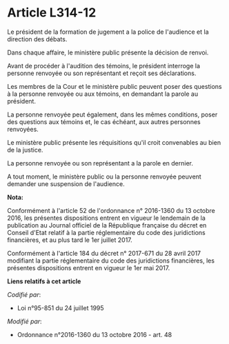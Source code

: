 # Article L314-12

Le président de la formation de jugement a la police de l'audience et la direction des débats. 

Dans chaque affaire, le ministère public présente la décision de renvoi. 

Avant de procéder à l'audition des témoins, le président interroge la personne renvoyée ou son représentant et reçoit ses
déclarations. 

Les membres de la Cour et le ministère public peuvent poser des questions à la personne renvoyée ou aux témoins, en demandant
la parole au président. 

La personne renvoyée peut également, dans les mêmes conditions, poser des questions aux témoins et, le cas échéant, aux
autres personnes renvoyées. 

Le ministère public présente les réquisitions qu'il croit convenables au bien de la justice. 

La personne renvoyée ou son représentant a la parole en dernier. 

A tout moment, le ministère public ou la personne renvoyée peuvent demander une suspension de l'audience.

**Nota:**

Conformément à l'article 52 de l'ordonnance n° 2016-1360 du 13 octobre 2016, les présentes dispositions entrent en vigueur le
lendemain de la publication au Journal officiel de la République française du décret en Conseil d'Etat relatif à la partie
réglementaire du code des juridictions financières, et au plus tard le 1er juillet 2017.

Conformément à l'article 184 du décret n° 2017-671 du 28 avril 2017 modifiant la partie réglementaire du code des
juridictions financières, les présentes dispositions entrent en vigueur le 1er mai 2017.

**Liens relatifs à cet article**

_Codifié par_:

  - Loi n°95-851 du 24 juillet 1995

_Modifié par_:

  - Ordonnance n°2016-1360 du 13 octobre 2016 - art. 48
